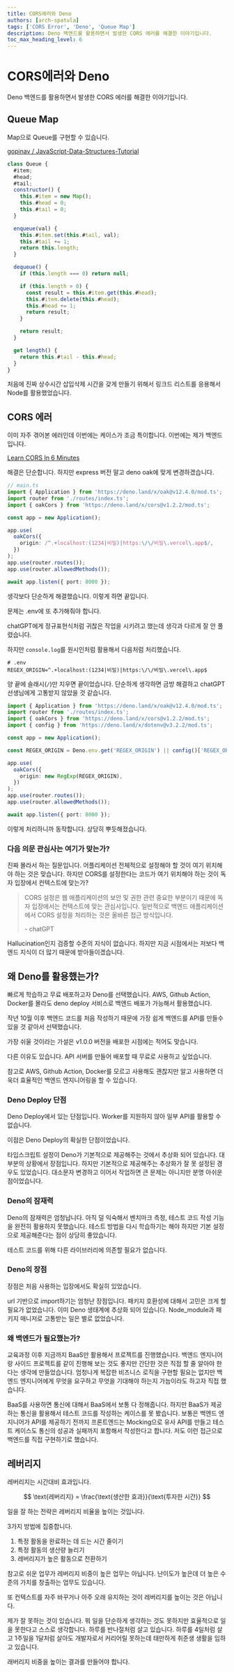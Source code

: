 ```yaml
---
title: CORS에러와 Deno
authors: [arch-spatula]
tags: ['CORS Error', 'Deno', 'Queue Map']
description: Deno 백엔드를 활용하면서 발생한 CORS 에러를 해결한 이야기입니다.
toc_max_heading_level: 6
---
```


# CORS에러와 Deno

Deno 백엔드를 활용하면서 발생한 CORS 에러를 해결한 이야기입니다.

<!--truncate-->

## Queue Map

Map으로 Queue를 구현할 수 있습니다.

[gopinav / JavaScript-Data-Structures-Tutorial](https://github.com/gopinav/JavaScript-Data-Structures-Tutorial/blob/master/queue-object.js)

```js
class Queue {
  #item;
  #head;
  #tail;
  constructor() {
    this.#item = new Map();
    this.#head = 0;
    this.#tail = 0;
  }

  enqueue(val) {
    this.#item.set(this.#tail, val);
    this.#tail += 1;
    return this.length;
  }

  dequeue() {
    if (this.length === 0) return null;

    if (this.length > 0) {
      const result = this.#item.get(this.#head);
      this.#item.delete(this.#head);
      this.#head += 1;
      return result;
    }

    return result;
  }

  get length() {
    return this.#tail - this.#head;
  }
}
```

처음에 진짜 상수시간 삽입삭제 시간을 갖게 만들기 위해서 링크드 리스트를 응용해서 Node를 활용했었습니다.

## CORS 에러

이미 자주 겪어본 에러인데 이번에는 케이스가 조금 특이합니다. 이번에는 제가 백엔드입니다.

[Learn CORS In 6 Minutes](https://www.youtube.com/watch?v=PNtFSVU-YTI)

해결은 단순합니다. 하지만 express 버전 말고 deno oak에 맞게 변경하겠습니다.

```ts
// main.ts
import { Application } from 'https://deno.land/x/oak@v12.4.0/mod.ts';
import router from './routes/index.ts';
import { oakCors } from 'https://deno.land/x/cors@v1.2.2/mod.ts';

const app = new Application();

app.use(
  oakCors({
    origin: /^.+localhost:(1234|비밀)|https:\/\/비밀\.vercel\.app$/,
  })
);
app.use(router.routes());
app.use(router.allowedMethods());

await app.listen({ port: 8000 });
```

생각보다 단순하게 해결했습니다. 이렇게 하면 끝입니다.

문제는 .env에 또 추가해줘야 합니다.

chatGPT에게 정규표현식처럼 귀찮은 작업을 시키려고 했는데 생각과 다르게 잘 안 풀렸습니다.

하지만 `console.log`를 원시인처럼 활용해서 다음처럼 처리했습니다.

```env
# .env
REGEX_ORIGIN=^.+localhost:(1234|비밀)|https:\/\/비밀\.vercel\.app$
```

양 끝에 슬래시(`/`)만 지우면 끝이었습니다. 단순하게 생각하면 금방 해결하고 chatGPT 선생님에게 고통받지 않았을 것 같습니다.

```ts
import { Application } from 'https://deno.land/x/oak@v12.4.0/mod.ts';
import router from './routes/index.ts';
import { oakCors } from 'https://deno.land/x/cors@v1.2.2/mod.ts';
import { config } from 'https://deno.land/x/dotenv@v3.2.2/mod.ts';

const app = new Application();

const REGEX_ORIGIN = Deno.env.get('REGEX_ORIGIN') || config()['REGEX_ORIGIN'];

app.use(
  oakCors({
    origin: new RegExp(REGEX_ORIGIN),
  })
);
app.use(router.routes());
app.use(router.allowedMethods());

await app.listen({ port: 8000 });
```

이렇게 처리하니까 동작합니다. 상당히 뿌듯해졌습니다.

### 다음 의문 관심사는 여기가 맞는가?

진짜 몰라서 하는 질문입니다. 어플리케이션 전체적으로 설정해야 할 것이 여기 위치해야 하는 것은 맞습니다. 하지만 CORS를 설정한다는 코드가 여기 위치해야 하는 것이 독자 입장에서 컨텍스트에 맞는가?

> CORS 설정은 웹 애플리케이션의 보안 및 권한 관련 중요한 부분이기 때문에 독자 입장에서는 컨텍스트에 맞는 관심사입니다. 일반적으로 백엔드 애플리케이션에서 CORS 설정을 처리하는 것은 올바른 접근 방식입니다.
>
> \- chatGPT

Hallucination인지 검증할 수준의 지식이 없습니다. 하지만 지금 시점에서는 저보다 백엔드 지식이 더 많기 때문에 받아들이겠습니다.

## 왜 Deno를 활용했는가?

빠르게 학습하고 무료 배포하고자 Deno를 선택했습니다. AWS, Github Action, Docker를 몰라도 deno deploy 서비스로 백엔드 배포가 가능해서 활용했습니다.

작년 10월 이후 백엔드 코드를 처음 작성하기 때문에 가장 쉽게 백엔드를 API를 만들수 있을 것 같아서 선택했습니다.

가장 쉬울 것이라는 가설은 v1.0.0 버전을 배포한 시점에는 적어도 맞습니다.

다른 이유도 있습니다. API 서버를 만들어 배포할 때 무료로 사용하고 싶었습니다.

참고로 AWS, Github Action, Docker를 모르고 사용해도 괜찮지만 알고 사용하면 더욱더 효율적인 백엔드 엔지니어링을 할 수 있습니다.

### Deno Deploy 단점

Deno Deploy에서 있는 단점입니다. Worker를 지원하지 않아 일부 API를 활용할 수 없습니다.

이점은 Deno Deploy의 확실한 단점이었습니다.

타입스크립트 설정이 Deno가 기본적으로 제공해주는 것에서 추상화 되어 있습니다. 대부분의 상황에서 장점입니다. 하지만 기본적으로 제공해주는 추상화가 잘 못 설정된 경우도 있었습니다. 대소문자 변경하고 이어서 작업하면 큰 문제는 아니지만 분명 아쉬운 점이었습니다.

### Deno의 잠재력

Deno의 잠재력은 엄청납니다. 아직 덜 익숙해서 벤치마크 측정, 테스트 코드 작성 기능을 완전히 활용하지 못했습니다. 테스트 방법을 다시 학습하기는 해야 하지만 기본 설정으로 제공해준다는 점이 상당히 좋았습니다.

테스트 코드를 위해 다른 라이브러리에 의존할 필요가 없습니다.

### Deno의 장점

장점은 처음 사용하는 입장에서도 확실히 있었습니다.

url 기반으로 import하기는 엄청난 장점입니다. 패키지 호환성에 대해서 고민은 크게 할 필요가 없었습니다. 이미 Deno 생태계에 추상화 되어 있습니다. Node_module과 패키지 매니저로 고통받는 일은 별로 없었습니다.

### 왜 백엔드가 필요했는가?

교육과정 이후 지금까지 BaaS만 활용해서 프로젝트를 진행했습니다. 백엔드 엔지니어랑 사이드 프로젝트를 같이 진행해 보는 것도 좋지만 간단한 것은 직접 할 줄 알아야 한다는 생각에 만들었습니다. 엄청나게 복잡한 비즈니스 로직을 구현할 필요는 없지만 백엔드 엔지니어에게 무엇을 요구하고 무엇을 기대해야 하는지 가늠이라도 하고자 직접 했습니다.

BaaS를 사용하면 통신에 대해서 BaaS에서 보통 다 정해줍니다. 하지만 BaaS가 제공하는 통신을 활용해서 테스트 코드를 작성하는 케이스를 못 봤습니다. 보통은 백엔드 엔지니어가 API를 제공하기 전까지 프론트엔드는 Mocking으로 유사 API를 만들고 테스트 케이스도 통신의 성공과 실패까지 포함해서 작성한다고 합니다. 저도 이런 접근으로 백엔드를 직접 구현하기로 했습니다.

## 레버리지

레버리지는 시간대비 효과입니다.

$$
\text{레버리지} = \frac{\text{생산한 효과}}{\text{투자한 시간}}
$$

일을 잘 하는 전략은 레버리지 비율을 높이는 것입니다.

3가지 방법에 집중합니다.

1. 특정 활동을 완료하는 데 드는 시간 줄이기
2. 특정 활동의 생산량 늘리기
3. 레버리지가 높은 활동으로 전환하기

참고로 쉬운 업무가 레버리지 비중이 높은 업무는 아닙니다. 난이도가 높은데 더 높은 수준의 가치를 창출하는 업무도 있습니다.

또 컨텍스트를 자주 바꾸거나 아주 오래 유지하는 것이 레버리지를 높이는 것은 아닙니다.

제가 잘 못하는 것이 있습니다. 뭐 일을 단순하게 생각하는 것도 못하지만 효율적으로 일을 못한다고 스스로 생각합니다. 하루를 반나절처럼 살고 있습니다. 하루를 4일처럼 살고 1주일을 1달처럼 살아도 개발자로서 커리어릴 못하는데 태만하게 취준생 생활을 임하고 있습니다.

래버리지 비중을 높이는 결과를 만들어야 합니다.
